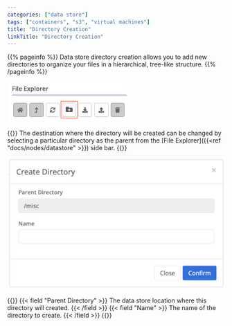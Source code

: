 ```yaml
---
categories: ["data store"]
tags: ["containers", "s3", "virtual machines"]
title: "Directory Creation"
linkTitle: "Directory Creation"
---
```


{{% pageinfo %}}
Data store directory creation allows you to add new directories to organize your files in a hierarchical, tree-like structure.
{{% /pageinfo %}}

![img](mkdir.png)

{{<alert color="info">}}
The destination where the directory will be created can be changed by selecting a particular directory as the parent from the [File Explorer]({{<ref "docs/nodes/datastore" >}}) side bar.
{{</alert>}}

![img](mkdir_config.png)

{{<fields>}}
{{< field "Parent Directory" >}}
The data store location where this directory will created.
{{< /field >}}
{{< field "Name" >}}
The name of the directory to create.
{{< /field >}}
{{</fields>}}